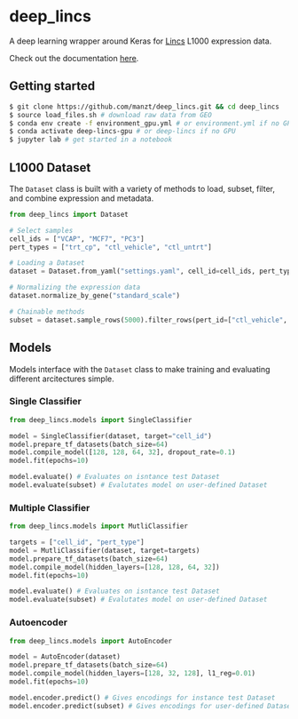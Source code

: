 # deep_lincs

A deep learning wrapper around Keras for [Lincs](http://www.lincsproject.org/) L1000 expression data.

Check out the documentation [here](https://deep-lincs.readthedocs.io/en/latest/).

## Getting started
```bash
$ git clone https://github.com/manzt/deep_lincs.git && cd deep_lincs
$ source load_files.sh # download raw data from GEO
$ conda env create -f environment_gpu.yml # or environment.yml if no GPU
$ conda activate deep-lincs-gpu # or deep-lincs if no GPU
$ jupyter lab # get started in a notebook 
```

## L1000 Dataset
The `Dataset` class is built with a variety of methods to load, subset, filter, and combine expression and metadata. 
```python
from deep_lincs import Dataset

# Select samples 
cell_ids = ["VCAP", "MCF7", "PC3"]
pert_types = ["trt_cp", "ctl_vehicle", "ctl_untrt"]

# Loading a Dataset
dataset = Dataset.from_yaml("settings.yaml", cell_id=cell_ids, pert_type=pert_types)

# Normalizing the expression data
dataset.normalize_by_gene("standard_scale")

# Chainable methods
subset = dataset.sample_rows(5000).filter_rows(pert_id=["ctl_vehicle", "ctl_untrt"])
```

## Models
Models interface with the `Dataset` class to make training and evaluating different arcitectures simple.


### Single Classifier

```python
from deep_lincs.models import SingleClassifier

model = SingleClassifier(dataset, target="cell_id")
model.prepare_tf_datasets(batch_size=64)
model.compile_model([128, 128, 64, 32], dropout_rate=0.1)
model.fit(epochs=10)

model.evaluate() # Evaluates on isntance test Dataset
model.evaluate(subset) # Evalutates model on user-defined Dataset
```

### Multiple Classifier

```python
from deep_lincs.models import MutliClassifier

targets = ["cell_id", "pert_type"]
model = MutliClassifier(dataset, target=targets)
model.prepare_tf_datasets(batch_size=64)
model.compile_model(hidden_layers=[128, 128, 64, 32])
model.fit(epochs=10)

model.evaluate() # Evaluates on isntance test Dataset
model.evaluate(subset) # Evalutates model on user-defined Dataset
```

### Autoencoder

```python
from deep_lincs.models import AutoEncoder

model = AutoEncoder(dataset)
model.prepare_tf_datasets(batch_size=64)
model.compile_model(hidden_layers=[128, 32, 128], l1_reg=0.01)
model.fit(epochs=10)

model.encoder.predict() # Gives encodings for instance test Dataset
model.encoder.predict(subset) # Gives encodings for user-defined Dataset
```
